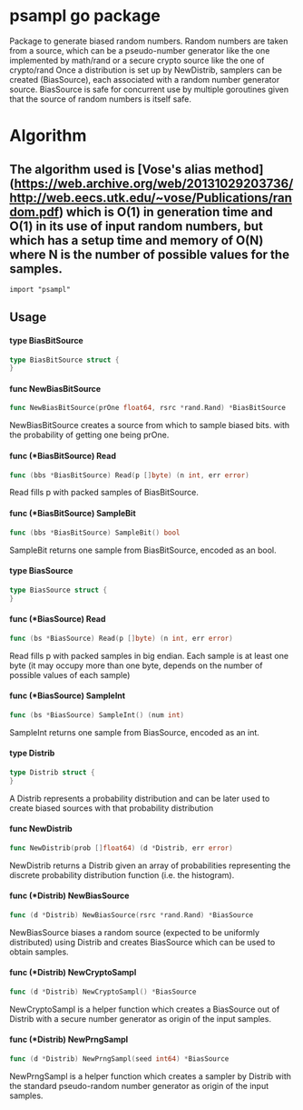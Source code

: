 # psampl go package
Package to generate biased random numbers.
Random numbers are taken from a source, which can be a pseudo-number generator
like the one implemented by math/rand or a secure crypto source like the one of crypto/rand
Once a distribution is set up by NewDistrib, samplers can be created (BiasSource), each associated with
a random number generator source. BiasSource is safe for concurrent use by multiple goroutines given
that the source of random numbers is itself safe.
# Algorithm
The algorithm used is [Vose's alias method] (https://web.archive.org/web/20131029203736/http://web.eecs.utk.edu/~vose/Publications/random.pdf)
which is O(1) in generation time and O(1) in its use of input random numbers, but which has a setup time and memory of O(N) where N is the number of possible values for the samples.
--
    import "psampl"


## Usage

#### type BiasBitSource

```go
type BiasBitSource struct {
}
```


#### func  NewBiasBitSource

```go
func NewBiasBitSource(prOne float64, rsrc *rand.Rand) *BiasBitSource
```
NewBiasBitSource creates a source from which to sample biased bits. with the
probability of getting one being prOne.

#### func (*BiasBitSource) Read

```go
func (bbs *BiasBitSource) Read(p []byte) (n int, err error)
```
Read fills p with packed samples of BiasBitSource.

#### func (*BiasBitSource) SampleBit

```go
func (bbs *BiasBitSource) SampleBit() bool
```
SampleBit returns one sample from BiasBitSource, encoded as an bool.

#### type BiasSource

```go
type BiasSource struct {
}
```


#### func (*BiasSource) Read

```go
func (bs *BiasSource) Read(p []byte) (n int, err error)
```
Read fills p with packed samples in big endian. Each sample is at least one byte
(it may occupy more than one byte, depends on the number of possible values of
each sample)

#### func (*BiasSource) SampleInt

```go
func (bs *BiasSource) SampleInt() (num int)
```
SampleInt returns one sample from BiasSource, encoded as an int.

#### type Distrib

```go
type Distrib struct {
}
```

A Distrib represents a probability distribution and can be later used to create
biased sources with that probability distribution

#### func  NewDistrib

```go
func NewDistrib(prob []float64) (d *Distrib, err error)
```
NewDistrib returns a Distrib given an array of probabilities representing the
discrete probability distribution function (i.e. the histogram).

#### func (*Distrib) NewBiasSource

```go
func (d *Distrib) NewBiasSource(rsrc *rand.Rand) *BiasSource
```
NewBiasSource biases a random source (expected to be uniformly distributed)
using Distrib and creates BiasSource which can be used to obtain samples.

#### func (*Distrib) NewCryptoSampl

```go
func (d *Distrib) NewCryptoSampl() *BiasSource
```
NewCryptoSampl is a helper function which creates a BiasSource out of Distrib
with a secure number generator as origin of the input samples.

#### func (*Distrib) NewPrngSampl

```go
func (d *Distrib) NewPrngSampl(seed int64) *BiasSource
```
NewPrngSampl is a helper function which creates a sampler by Distrib with the
standard pseudo-random number generator as origin of the input samples.
